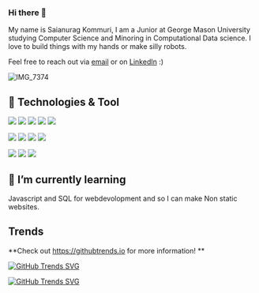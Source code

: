 <!--
**sakomm/sakomm** is a ✨ _special_ ✨ repository because its `README.md` (this file) appears on your GitHub profile.

Here are some ideas to get you started:

- 🔭 I’m currently working on ...
- 🌱 I’m currently learning ...
- 👯 I’m looking to collaborate on ...
- 🤔 I’m looking for help with ...
- 💬 Ask me about ...
- 📫 How to reach me: ...
- 😄 Pronouns: ...
- ⚡ Fun fact: ...
-->

### Hi there 👋

My name is Saianurag Kommuri, I am a Junior at George Mason University studying Computer Science and Minoring in Computational Data science. I love to build things with my hands or make silly robots. 

Feel free to reach out via [email](mailto:sakommuri@gmail.com) or on [LinkedIn](https://www.linkedin.com/in/skommur/) :)

![IMG_7374](https://user-images.githubusercontent.com/55466413/151232074-a4ded15e-fa06-4488-a935-526a67d6281d.jpg)




## 🔧 Technologies & Tool

![](https://img.shields.io/badge/Code-Python-blue?style=flat-square&logo=python&logoColor=white)
![](https://img.shields.io/badge/Code-Java-blue?style=flat-square&logo=Java&logoColor=white)
![](https://img.shields.io/badge/Code-C/C++-blue?style=flat-square&logo=C&logoColor=white)
![](https://img.shields.io/badge/Code-R-blue?style=flat-square&logo=R&logoColor=white)
![](https://img.shields.io/badge/Code-HTML/CSS-blue?style=flat-square&logo=html5&logoColor=white) 

![](https://img.shields.io/badge/Library-Selenium-red?style=flat-square&logo=Selenium&logoColor=white) 
![](https://img.shields.io/badge/Library-OpenCV-red?style=flat-square&logo=OpenCV&logoColor=white) 
![](https://img.shields.io/badge/Library-NumPy-red?style=flat-square&logo=NumPy&logoColor=white) 
![](https://img.shields.io/badge/Library-Dplyr-red?style=flat-square&logo=Dplyr&logoColor=white) 

![](https://img.shields.io/badge/Skills-Git-blueviolet?style=flat-square&logo=git&logoColor=white)
![](https://img.shields.io/badge/Skills-GitHub-blueviolet?style=flat-square&logo=github&logoColor=white)
![](https://img.shields.io/badge/Skills-Linux-blueviolet?style=flat-square&logo=linux&logoColor=white)


## 🌱 I’m currently learning

Javascript and SQL for webdevolopment and so I can make Non static websites.

## Trends
**Check out https://githubtrends.io for more information!
**

[![GitHub Trends SVG](https://api.githubtrends.io/user/svg/sakomm/repos?time_range=one_year&include_private=True)](https://githubtrends.io)

[![GitHub Trends SVG](https://api.githubtrends.io/user/svg/sakomm/langs?time_range=one_year&include_private=True&compact=True)](https://githubtrends.io)









